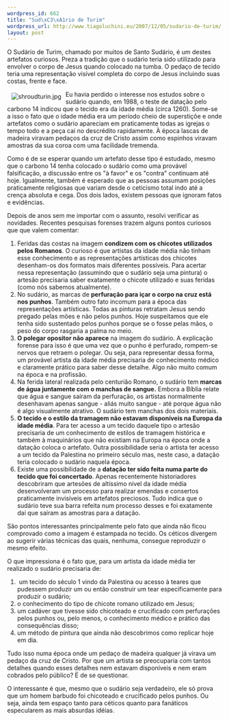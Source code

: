 ```yaml
--- 
wordpress_id: 662
title: "Sud\xC3\xA1rio de Turim"
wordpress_url: http://www.tiagoluchini.eu/2007/12/05/sudario-de-turim/
layout: post
---
```

O Sudário de Turim, chamado por muitos de Santo Sudário, é um destes artefatos curiosos. Preza a tradição que o sudário teria sido utilizado para envolver o corpo de Jesus quando colocado na tumba. O pedaço de tecido teria uma representação visível completa do corpo de Jesus incluindo suas costas, frente e face.

<img src="http://www.tiagoluchini.eu/wp-content/uploads/2007/12/shroudturin.jpg" title="shroudturin.jpg" alt="shroudturin.jpg" align="left" hspace="10" vspace="5" />Eu havia perdido o interesse nos estudos sobre o sudário quando, em 1988, o teste de datação pelo carbono 14 indicou que o tecido era da idade média (circa 1260). Some-se a isso o fato que o idade média era um período cheio de superstiçõe e onde artefatos como o sudário apareciam em praticamente todas as igrejas o tempo todo e a peça cai no descrédito rapidamente. À época lascas de madeira viravam pedaços da cruz de Cristo assim como espinhos viravam amostras da sua coroa com uma facilidade tremenda.

Como é de se esperar quando um artefato desse tipo é estudado, mesmo que o carbono 14 tenha colocado o sudário como uma provável falsificação, a discussão entre os "à favor" e os "contra" continuam até hoje.  Igualmente, também é esperado que as pessoas assumam posições praticamente religiosas que variam desde o ceticismo total indo até a crença absoluta e cega. Dos dois lados, existem pessoas que ignoram fatos e evidências.

Depois de anos sem me importar com o assunto, resolvi verificar as novidades. Recentes pesquisas forenses trazem alguns pontos curiosos que que valem comentar:
<ol>
	<li>Feridas das costas na imagem <strong>condizem com os chicotes utilizados pelos Romanos</strong>. O curioso é que artistas da idade média não tinham esse conhecimento e as representações artísticas dos chicotes desenham-os dos formatos mais diferentes possíveis. Para acertar nessa representação (assumindo que o sudário seja uma pintura) o artesão precisaria saber exatamente o chicote utilizado e suas feridas (como nós sabemos atualmente).</li>
	<li>No sudário, as marcas de <strong>perfuração para içar o corpo na cruz está nos punhos</strong>. Também outro fato incomum para a época das representações artísticas. Todas as pinturas retratam Jesus sendo pregado pelas mões e não pelos punhos. Hoje suspeitamos que ele tenha sido sustentado pelos punhos porque se o fosse pelas mãos, o peso do corpo rasgaria a palma no meio.</li>
	<li><strong>O polegar opositor não aparece</strong> na imagem do sudário. A explicação forense para isso é que uma vez que o punho é perfurado, rompem-se nervos que retraem o polegar. Ou seja, para representar dessa forma, um provável artista da idade média precisaria de conhecimento médico e claramente prático para saber desse detalhe. Algo não muito comum na época e na profissão.</li>
	<li>Na ferida lateral realizada pelo centurião Romano, o sudário tem <strong>marcas de água juntamente com o manchas de sangue.</strong> Embora a Bíblia relate que água e sangue saíram da perfuração, os artistas normalmente desenhavam apenas sangue - aliás muito sangue - até porque água não é algo visualmente atrativo. O sudário tem manchas dos dois materiais.</li>
	<li><strong>O tecido e o estilo da tramagem não estavam disponíveis na Europa da idade média</strong>. Para ter acesso a um tecido daquele tipo o artesão precisaria de um conhecimento de estilos de tramagem histórica e também à maquinários que não existiam na Europa na época onde a datação coloca o artefato. Outra possibilidade seria o artista ter acesso a um tecido da Palestina no primeiro século mas, neste caso, a datação teria colocado o sudário naquela época.</li>
	<li>Existe uma possibilidade de a <strong>datação ter sido feita numa parte do tecido que foi concertado</strong>. Apenas recentemente historiadores descobriram que artesões de altíssimo nível da idade média desenvolveram um processo para realizar emendas e consertos  praticamente invisíveis em artefatos preciosos. Tudo indica que o sudário teve sua barra refeita num processo desses e foi exatamente daí que saíram as amostras para a datação.</li>
</ol>
São pontos interessantes principalmente pelo fato que ainda não ficou comprovado como a imagem é estampada no tecido. Os céticos divergem ao sugerir várias técnicas das quais, nenhuma, consegue reproduzir o mesmo efeito.

O que impressiona é o fato que, para um artista da idade média ter realizado o sudário precisaria de:
<ol>
	<li> um tecido do século 1 vindo da Palestina ou acesso à teares que pudessem produzir um ou então construir um tear especificamente para produzir o sudário;</li>
	<li>o conhecimento do tipo de chicote romano utilizado em Jesus;</li>
	<li>um cadáver que tivesse sido chicoteado e crucificado com perfurações pelos punhos ou, pelo menos, o conhecimento médico e prático das consequências disso;</li>
	<li>um método de pintura que ainda não descobrimos como replicar hoje em dia.</li>
</ol>
Tudo isso numa época onde um pedaço de madeira qualquer já virava um pedaço da cruz de Cristo. Por que um artista se preocuparia com tantos detalhes quando esses detalhes nem estavam disponíveis e nem eram cobrados pelo público? É de se questionar.

O interessante é que, mesmo que o sudário seja verdadeiro, ele só prova que um homem barbudo foi chicoteado e crucificado pelos punhos. Ou seja, ainda tem espaço tanto para céticos quanto para fanáticos especularem as mais absurdas idéias.
